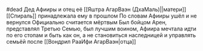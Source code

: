 #dead 
Дед Афииры и отец её [[Яштра АгарВаэн (ДхаМаль)||матери]] 
[[Спираль]] принадлежала ему в прошлом
По словам Афииры ушёл и не вернулся
Официально считается мёртвым
Был бойцом Арен, представлял Третью Семью, был лучшим воином, Афиира мечтала идти по его стопам и быть как он, а не становиться наследницей и управлять семьёй после [[Вондрил РааИфи АгарВаэн|отца]]
